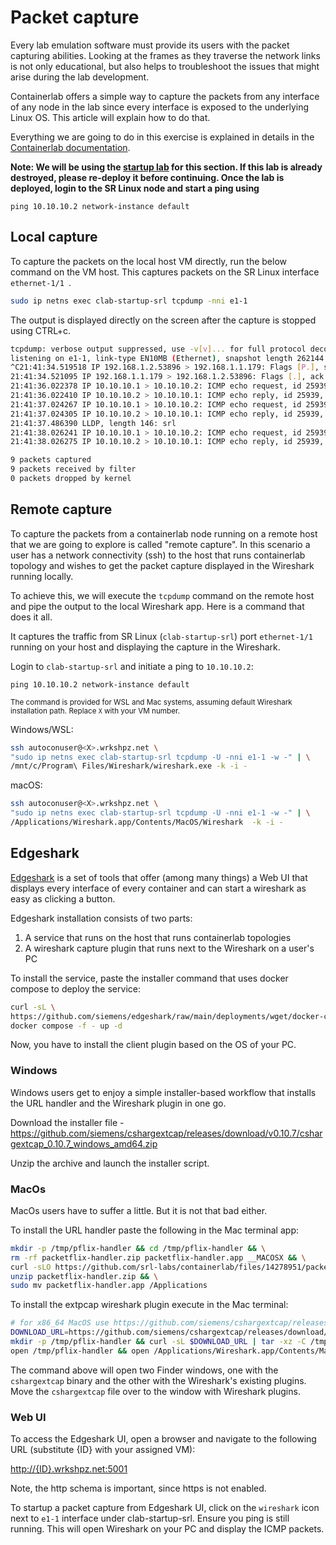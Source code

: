 # Packet capture

Every lab emulation software must provide its users with the packet capturing abilities. Looking at the frames as they traverse the network links is not only educational, but also helps to troubleshoot the issues that might arise during the lab development.

Containerlab offers a simple way to capture the packets from any interface of any node in the lab since every interface is exposed to the underlying Linux OS. This article will explain how to do that.

Everything we are going to do in this exercise is explained in details in the [Containerlab documentation](https://containerlab.dev/manual/wireshark/).

**Note: We will be using the [startup lab](../15-startup/README.md) for this section. If this lab is already destroyed, please re-deploy it before continuing. Once the lab is deployed, login to the SR Linux node and start a ping using**

```srl
ping 10.10.10.2 network-instance default
```

## Local capture

To capture the packets on the local host VM directly, run the below command on the VM host. This captures packets on the SR Linux interface `ethernet-1/1 `.

```bash
sudo ip netns exec clab-startup-srl tcpdump -nni e1-1
```

The output is displayed directly on the screen after the capture is stopped using CTRL+c.

```bash
tcpdump: verbose output suppressed, use -v[v]... for full protocol decode
listening on e1-1, link-type EN10MB (Ethernet), snapshot length 262144 bytes
^C21:41:34.519518 IP 192.168.1.2.53896 > 192.168.1.1.179: Flags [P.], seq 585107004:585107023, ack 625985616, win 502, options [nop,nop,TS val 3540017866 ecr 2310269600], length 19: BGP
21:41:34.521095 IP 192.168.1.1.179 > 192.168.1.2.53896: Flags [.], ack 19, win 31290, options [nop,nop,TS val 2310287756 ecr 3540017866], length 0
21:41:36.022378 IP 10.10.10.1 > 10.10.10.2: ICMP echo request, id 25939, seq 1, length 64
21:41:36.022410 IP 10.10.10.2 > 10.10.10.1: ICMP echo reply, id 25939, seq 1, length 64
21:41:37.024267 IP 10.10.10.1 > 10.10.10.2: ICMP echo request, id 25939, seq 2, length 64
21:41:37.024305 IP 10.10.10.2 > 10.10.10.1: ICMP echo reply, id 25939, seq 2, length 64
21:41:37.486390 LLDP, length 146: srl
21:41:38.026241 IP 10.10.10.1 > 10.10.10.2: ICMP echo request, id 25939, seq 3, length 64
21:41:38.026275 IP 10.10.10.2 > 10.10.10.1: ICMP echo reply, id 25939, seq 3, length 64

9 packets captured
9 packets received by filter
0 packets dropped by kernel
```


## Remote capture

To capture the packets from a containerlab node running on a remote host that we are going to explore is called "remote capture". In this scenario a user has a network connectivity (ssh) to the host that runs containerlab topology and wishes to get the packet capture displayed in the Wireshark running locally.

To achieve this, we will execute the `tcpdump` command on the remote host and pipe the output to the local Wireshark app. Here is a command that does it all.

It captures the traffic from SR Linux (`clab-startup-srl`) port `ethernet-1/1` running on your host and displaying the capture in the Wireshark.

Login to `clab-startup-srl` and initiate a ping to `10.10.10.2`:

```srl
ping 10.10.10.2 network-instance default
```

<small>The command is provided for WSL and Mac systems, assuming default Wireshark installation path. Replace `X` with your VM number.</small>

Windows/WSL:

```bash
ssh autoconuser@<X>.wrkshpz.net \
"sudo ip netns exec clab-startup-srl tcpdump -U -nni e1-1 -w -" | \
/mnt/c/Program\ Files/Wireshark/wireshark.exe -k -i -
```

macOS:

```bash
ssh autoconuser@<X>.wrkshpz.net \
"sudo ip netns exec clab-startup-srl tcpdump -U -nni e1-1 -w -" | \
/Applications/Wireshark.app/Contents/MacOS/Wireshark  -k -i -
```

## Edgeshark

[Edgeshark](https://edgeshark.siemens.io/#/) is a set of tools that offer (among many things) a Web UI that displays every interface of every container and can start a wireshark as easy as clicking a button.

Edgeshark installation consists of two parts:

1. A service that runs on the host that runs containerlab topologies
2. A wireshark capture plugin that runs next to the Wireshark on a user's PC

To install the service, paste the installer command that uses docker compose to deploy the service:

```bash
curl -sL \
https://github.com/siemens/edgeshark/raw/main/deployments/wget/docker-compose.yaml | \
docker compose -f - up -d
```

Now, you have to install the client plugin based on the OS of your PC.

### Windows

Windows users get to enjoy a simple installer-based workflow that installs the URL handler and the Wireshark plugin in one go.

Download the installer file - <https://github.com/siemens/cshargextcap/releases/download/v0.10.7/cshargextcap_0.10.7_windows_amd64.zip>

Unzip the archive and launch the installer script.

### MacOs

MacOs users have to suffer a little. But it is not that bad either.

To install the URL handler paste the following in the Mac terminal app:

```bash
mkdir -p /tmp/pflix-handler && cd /tmp/pflix-handler && \
rm -rf packetflix-handler.zip packetflix-handler.app __MACOSX && \
curl -sLO https://github.com/srl-labs/containerlab/files/14278951/packetflix-handler.zip && \
unzip packetflix-handler.zip && \
sudo mv packetflix-handler.app /Applications
```

To install the extpcap wireshark plugin execute in the Mac terminal:

```bash
# for x86_64 MacOS use https://github.com/siemens/cshargextcap/releases/download/v0.10.7/cshargextcap_0.10.7_darwin_amd64.tar.gz
DOWNLOAD_URL=https://github.com/siemens/cshargextcap/releases/download/v0.10.7/cshargextcap_0.10.7_darwin_arm64.tar.gz
mkdir -p /tmp/pflix-handler && curl -sL $DOWNLOAD_URL | tar -xz -C /tmp/pflix-handler && \
open /tmp/pflix-handler && open /Applications/Wireshark.app/Contents/MacOS/extcap
```

The command above will open two Finder windows, one with the `cshargextcap` binary and the other with the Wireshark's existing plugins. Move the `cshargextcap` file over to the window with Wireshark plugins.

### Web UI

To access the Edgeshark UI, open a browser and navigate to the following URL (substitute {ID} with your assigned VM):

<http://{ID}.wrkshpz.net:5001>

Note, the http schema is important, since https is not enabled.

To startup a packet capture from Edgeshark UI, click on the `wireshark` icon next to `e1-1` interface under clab-startup-srl. Ensure you ping is still running. This will open Wireshark on your PC and display the ICMP packets.

